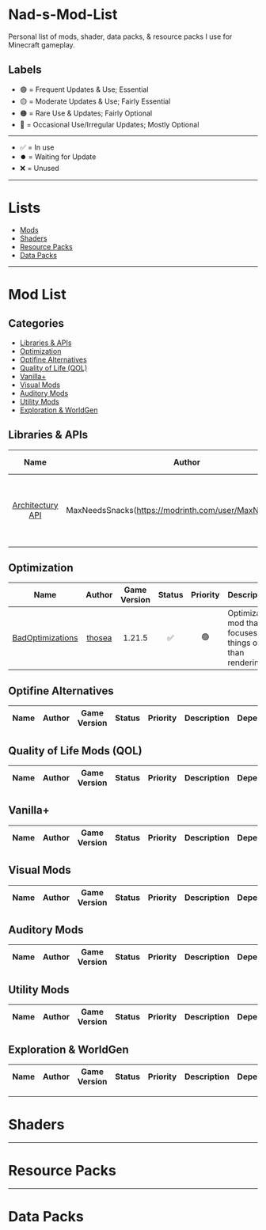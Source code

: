 # **Nad-s-Mod-List**

Personal list of mods, shader, data packs, & resource packs I use for Minecraft gameplay.

## Labels
- 🟢 = Frequent Updates & Use; Essential
- 🟡 = Moderate Updates & Use; Fairly Essential
- 🟠 = Rare Use & Updates; Fairly Optional 
- 🔴 = Occasional Use/Irregular Updates; Mostly Optional<br>

---

- ✅ = In use
- ⏺️ = Waiting for Update
- ❌ = Unused

---

# **Lists**
- [Mods](#Mod-List)
- [Shaders](#Shaders)
- [Resource Packs](#Resource-Packs)
- [Data Packs](#Data-Packs)

---

# **Mod List**

## Categories
- [Libraries & APIs](#Libraries--APIs)
- [Optimization](#Optimization)
- [Optifine Alternatives](#Optifine-Alternatives)
- [Quality of Life (QOL)](#Quality-of-Life-Mods-QOL)
- [Vanilla+](#Vanilla)
- [Visual Mods](#Visual-Mods)
- [Auditory Mods](#Auditory-Mods)
- [Utility Mods](#Utility-Mods)
- [Exploration & WorldGen](#Exploration--WorldGEn)

## Libraries & APIs
| Name | Author | Game Version | Status | Priority | Description | Dependencies |
| :--: | :----: | :----------: | :----: | :------: | :---------- | :----------: |
| [Architectury API](https://modrinth.com/mod/architectury-api) | MaxNeedsSnacks(https://modrinth.com/user/MaxNeedsSnacks) | 1.21.5 | ✅ | 🟡 | An intermediary api aimed to ease developing multiplatform mods.  | Fabric API |

## Optimization
| Name | Author | Game Version | Status | Priority | Description | Dependencies |
| :--: | :----: | :----------: | :----: | :------: | :---------- | :----------: |
| [BadOptimizations](https://modrinth.com/mod/badoptimizations) | [thosea](https://modrinth.com/user/thosea) | 1.21.5  | ✅ | 🟢 | Optimization mod that focuses on things other than rendering. | :----------: |

## Optifine Alternatives
| Name | Author | Game Version | Status | Priority | Description | Dependencies |
| :--: | :----: | :----------: | :----: | :------: | :---------- | :----------: |

## Quality of Life Mods (QOL)
| Name | Author | Game Version | Status | Priority | Description | Dependencies |
| :--: | :----: | :----------: | :----: | :------: | :---------- | :----------: |

## Vanilla+
| Name | Author | Game Version | Status | Priority | Description | Dependencies |
| :--: | :----: | :----------: | :----: | :------: | :---------- | :----------: |

## Visual Mods
| Name | Author | Game Version | Status | Priority | Description | Dependencies |
| :--: | :----: | :----------: | :----: | :------: | :---------- | :----------: |

## Auditory Mods 
| Name | Author | Game Version | Status | Priority | Description | Dependencies |
| :--: | :----: | :----------: | :----: | :------: | :---------- | :----------: |

## Utility Mods
| Name | Author | Game Version | Status | Priority | Description | Dependencies |
| :--: | :----: | :----------: | :----: | :------: | :---------- | :----------: |

## Exploration & WorldGen
| Name | Author | Game Version | Status | Priority | Description | Dependencies |
| :--: | :----: | :----------: | :----: | :------: | :---------- | :----------: |


---

# Shaders

---

# Resource Packs

---

# Data Packs
